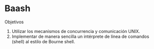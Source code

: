 # Baash
Objetivos
1. Utilizar los mecanismos de concurrencia y comunicación UNIX.
2. Implementar de manera sencilla un intérprete de línea de comandos (shell) al estilo de Bourne
shell.
